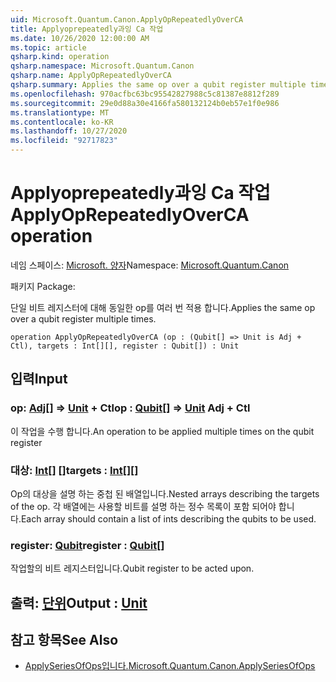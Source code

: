 ```yaml
---
uid: Microsoft.Quantum.Canon.ApplyOpRepeatedlyOverCA
title: Applyoprepeatedly과잉 Ca 작업
ms.date: 10/26/2020 12:00:00 AM
ms.topic: article
qsharp.kind: operation
qsharp.namespace: Microsoft.Quantum.Canon
qsharp.name: ApplyOpRepeatedlyOverCA
qsharp.summary: Applies the same op over a qubit register multiple times.
ms.openlocfilehash: 970acfbc63bc95542827988c5c81387e8812f289
ms.sourcegitcommit: 29e0d88a30e4166fa580132124b0eb57e1f0e986
ms.translationtype: MT
ms.contentlocale: ko-KR
ms.lasthandoff: 10/27/2020
ms.locfileid: "92717823"
---
```

# <a name="applyoprepeatedlyoverca-operation"></a><span data-ttu-id="e7419-102">Applyoprepeatedly과잉 Ca 작업</span><span class="sxs-lookup"><span data-stu-id="e7419-102">ApplyOpRepeatedlyOverCA operation</span></span>

<span data-ttu-id="e7419-103">네임 스페이스: [Microsoft. 양자](xref:Microsoft.Quantum.Canon)</span><span class="sxs-lookup"><span data-stu-id="e7419-103">Namespace: [Microsoft.Quantum.Canon](xref:Microsoft.Quantum.Canon)</span></span>

<span data-ttu-id="e7419-104">패키지 [](https://nuget.org/packages/)</span><span class="sxs-lookup"><span data-stu-id="e7419-104">Package: [](https://nuget.org/packages/)</span></span>


<span data-ttu-id="e7419-105">단일 비트 레지스터에 대해 동일한 op를 여러 번 적용 합니다.</span><span class="sxs-lookup"><span data-stu-id="e7419-105">Applies the same op over a qubit register multiple times.</span></span>

```qsharp
operation ApplyOpRepeatedlyOverCA (op : (Qubit[] => Unit is Adj + Ctl), targets : Int[][], register : Qubit[]) : Unit
```


## <a name="input"></a><span data-ttu-id="e7419-106">입력</span><span class="sxs-lookup"><span data-stu-id="e7419-106">Input</span></span>

### <a name="op--qubit--unit-adj--ctl"></a><span data-ttu-id="e7419-107">op: [Adj](xref:microsoft.quantum.lang-ref.qubit)[] => [Unit](xref:microsoft.quantum.lang-ref.unit) + Ctl</span><span class="sxs-lookup"><span data-stu-id="e7419-107">op : [Qubit](xref:microsoft.quantum.lang-ref.qubit)[] => [Unit](xref:microsoft.quantum.lang-ref.unit) Adj + Ctl</span></span>

<span data-ttu-id="e7419-108">이 작업을 수행 합니다.</span><span class="sxs-lookup"><span data-stu-id="e7419-108">An operation to be applied multiple times on the qubit register</span></span>


### <a name="targets--int"></a><span data-ttu-id="e7419-109">대상: [Int](xref:microsoft.quantum.lang-ref.int)[] []</span><span class="sxs-lookup"><span data-stu-id="e7419-109">targets : [Int](xref:microsoft.quantum.lang-ref.int)[][]</span></span>

<span data-ttu-id="e7419-110">Op의 대상을 설명 하는 중첩 된 배열입니다.</span><span class="sxs-lookup"><span data-stu-id="e7419-110">Nested arrays describing the targets of the op.</span></span> <span data-ttu-id="e7419-111">각 배열에는 사용할 비트를 설명 하는 정수 목록이 포함 되어야 합니다.</span><span class="sxs-lookup"><span data-stu-id="e7419-111">Each array should contain a list of ints describing the qubits to be used.</span></span>


### <a name="register--qubit"></a><span data-ttu-id="e7419-112">register: [Qubit](xref:microsoft.quantum.lang-ref.qubit)</span><span class="sxs-lookup"><span data-stu-id="e7419-112">register : [Qubit](xref:microsoft.quantum.lang-ref.qubit)[]</span></span>

<span data-ttu-id="e7419-113">작업할의 비트 레지스터입니다.</span><span class="sxs-lookup"><span data-stu-id="e7419-113">Qubit register to be acted upon.</span></span>



## <a name="output--unit"></a><span data-ttu-id="e7419-114">출력: [단위](xref:microsoft.quantum.lang-ref.unit)</span><span class="sxs-lookup"><span data-stu-id="e7419-114">Output : [Unit](xref:microsoft.quantum.lang-ref.unit)</span></span>



## <a name="see-also"></a><span data-ttu-id="e7419-115">참고 항목</span><span class="sxs-lookup"><span data-stu-id="e7419-115">See Also</span></span>

- [<span data-ttu-id="e7419-116">ApplySeriesOfOps입니다.</span><span class="sxs-lookup"><span data-stu-id="e7419-116">Microsoft.Quantum.Canon.ApplySeriesOfOps</span></span>](xref:Microsoft.Quantum.Canon.ApplySeriesOfOps)